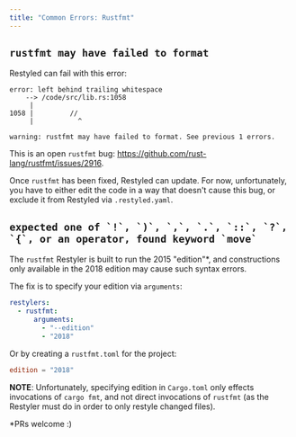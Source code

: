 ```yaml
---
title: "Common Errors: Rustfmt"
---
```


## `rustfmt may have failed to format`

Restyled can fail with this error:

```console
error: left behind trailing whitespace
    --> /code/src/lib.rs:1058
     |
1058 |         //
     |           ^

warning: rustfmt may have failed to format. See previous 1 errors.
```

This is an open `rustfmt` bug: https://github.com/rust-lang/rustfmt/issues/2916.

Once `rustfmt` has been fixed, Restyled can update. For now, unfortunately, you
have to either edit the code in a way that doesn't cause this bug, or exclude it
from Restyled via `.restyled.yaml`.

## ``expected one of `!`, `)`, `,`, `.`, `::`, `?`, `{`, or an operator, found keyword `move` ``

The `rustfmt` Restyler is built to run the 2015 "edition"\*, and constructions
only available in the 2018 edition may cause such syntax errors.

The fix is to specify your edition via `arguments`:

```yaml
restylers:
  - rustfmt:
      arguments:
        - "--edition"
        - "2018"
```

Or by creating a `rustfmt.toml` for the project:

```toml
edition = "2018"
```

**NOTE**: Unfortunately, specifying edition in `Cargo.toml` only effects
invocations of `cargo fmt`, and not direct invocations of `rustfmt` (as the
Restyler must do in order to only restyle changed files).

\*PRs welcome :)
